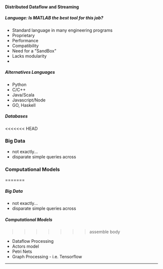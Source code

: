 #### Distributed Dataflow and Streaming




##### Language: Is MATLAB the best tool for this job?
- Standard language in many engineering programs
- Proprietary
- Performance
- Compatibility
- Need for a "SandBox"
- Lacks modularity
-

##### Alternatives Languages
- Python
- C/C++
- Java/Scala
- Javascript/Node
- GO, Haskell


##### Databases


<<<<<<< HEAD
### Big Data
- not exactly\...
- disparate simple queries across

### Computational Models
=======
##### Big Data
- not exactly\...
- disparate simple queries across

##### Computational Models
>>>>>>> assemble body
- Dataflow Processing
- Actors model
- Petri Nets
- Graph Processing
      - i.e. Tensorflow


***
